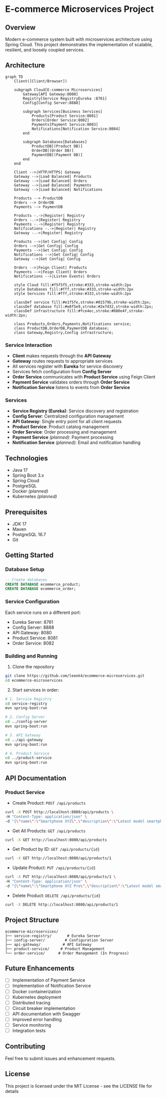 # E-commerce Microservices Project

## Overview
Modern e-commerce system built with microservices architecture using Spring Cloud. This project demonstrates the implementation of scalable, resilient, and loosely coupled services.

## Architecture

```mermaid
graph TD
    Client([Client/Browser])
    
    subgraph Cloud[E-commerce Microservices]
        Gateway[API Gateway:8080]
        Registry[Service RegistryEureka :8761]
        Config[Config Server:8888]
        
        subgraph Services[Business Services]
            Products[Product Service:8081]
            Orders[Order Service:8082]
            Payments[Payment Service:8083]
            Notifications[Notification Service:8084]
        end
        
        subgraph Databases[Databases]
            ProductDB[(Product DB)]
            OrderDB[(Order DB)]
            PaymentDB[(Payment DB)]
        end
    end

    Client -->|HTTP/HTTPS| Gateway
    Gateway -->|Load Balanced| Products
    Gateway -->|Load Balanced| Orders
    Gateway -->|Load Balanced| Payments
    Gateway -->|Load Balanced| Notifications
    
    Products --> ProductDB
    Orders --> OrderDB
    Payments --> PaymentDB
    
    Products -.->|Register| Registry
    Orders -.->|Register| Registry
    Payments -.->|Register| Registry
    Notifications -.->|Register| Registry
    Gateway -.->|Register| Registry
    
    Products -->|Get Config| Config
    Orders -->|Get Config| Config
    Payments -->|Get Config| Config
    Notifications -->|Get Config| Config
    Gateway -->|Get Config| Config

    Orders -->|Feign Client| Products
    Payments -->|Feign Client| Orders
    Notifications -->|Listen Events| Orders
    
    style Cloud fill:#f5f5f5,stroke:#333,stroke-width:2px
    style Databases fill:#fff,stroke:#333,stroke-width:2px
    style Services fill:#fff,stroke:#333,stroke-width:2px
    
    classDef service fill:#e1f5fe,stroke:#01579b,stroke-width:2px;
    classDef database fill:#e8f5e9,stroke:#2e7d32,stroke-width:2px;
    classDef infrastructure fill:#fce4ec,stroke:#880e4f,stroke-width:2px;
    
    class Products,Orders,Payments,Notifications service;
    class ProductDB,OrderDB,PaymentDB database;
    class Gateway,Registry,Config infrastructure;
```

### Service Interaction
- **Client** makes requests through the **API Gateway**
- **Gateway** routes requests to appropriate services
- All services register with **Eureka** for service discovery
- Services fetch configuration from **Config Server**
- **Order Service** communicates with **Product Service** using Feign Client
- **Payment Service** validates orders through **Order Service**
- **Notification Service** listens to events from **Order Service**

### Services
- **Service Registry (Eureka)**: Service discovery and registration
- **Config Server**: Centralized configuration management
- **API Gateway**: Single entry point for all client requests
- **Product Service**: Product catalog management
- **Order Service**: Order processing and management
- **Payment Service** *(planned)*: Payment processing
- **Notification Service** *(planned)*: Email and notification handling

## Technologies
- Java 17
- Spring Boot 3.x
- Spring Cloud
- PostgreSQL
- Docker *(planned)*
- Kubernetes *(planned)*

## Prerequisites
- JDK 17
- Maven
- PostgreSQL 16.7
- Git

## Getting Started

### Database Setup
```sql
-- Create databases
CREATE DATABASE ecommerce_product;
CREATE DATABASE ecommerce_order;
```

### Service Configuration
Each service runs on a different port:
- Eureka Server: 8761
- Config Server: 8888
- API Gateway: 8080
- Product Service: 8081
- Order Service: 8082

### Building and Running

1. Clone the repository
```bash
git clone https://github.com/leeok4/ecommerce-microservices.git
cd ecommerce-microservices
```

2. Start services in order:
```bash
# 1. Service Registry
cd service-registry
mvn spring-boot:run

# 2. Config Server
cd ../config-server
mvn spring-boot:run

# 3. API Gateway
cd ../api-gateway
mvn spring-boot:run

# 4. Product Service
cd ../product-service
mvn spring-boot:run
```

## API Documentation

### Product Service
- Create Product: `POST /api/products`
```bash
curl -X POST http://localhost:8080/api/products \
-H "Content-Type: application/json" \
-d "{\"name\":\"Smartphone XYZ\",\"description\":\"Latest model smartphone\",\"price\":999.99,\"category\":\"Electronics\",\"stockQuantity\":50}"
```

- Get All Products: `GET /api/products`
```bash
curl -X GET http://localhost:8080/api/products
```

- Get Product by ID: `GET /api/products/{id}`
```bash
curl -X GET http://localhost:8080/api/products/1
```

- Update Product: `PUT /api/products/{id}`
```bash
curl -X PUT http://localhost:8080/api/products/1 \
-H "Content-Type: application/json" \
-d "{\"name\":\"Smartphone XYZ Pro\",\"description\":\"Latest model smartphone - Pro version\",\"price\":1299.99,\"category\":\"Electronics\",\"stockQuantity\":30}"
```

- Delete Product: `DELETE /api/products/{id}`
```bash
curl -X DELETE http://localhost:8080/api/products/1
```

## Project Structure
```
ecommerce-microservices/
├── service-registry/       # Eureka Server
├── config-server/         # Configuration Server
├── api-gateway/          # API Gateway
├── product-service/     # Product Management
└── order-service/      # Order Management (In Progress)
```

## Future Enhancements
- [ ] Implementation of Payment Service
- [ ] Implementation of Notification Service
- [ ] Docker containerization
- [ ] Kubernetes deployment
- [ ] Distributed tracing
- [ ] Circuit breaker implementation
- [ ] API documentation with Swagger
- [ ] Improved error handling
- [ ] Service monitoring
- [ ] Integration tests

## Contributing
Feel free to submit issues and enhancement requests.

## License
This project is licensed under the MIT License - see the LICENSE file for details